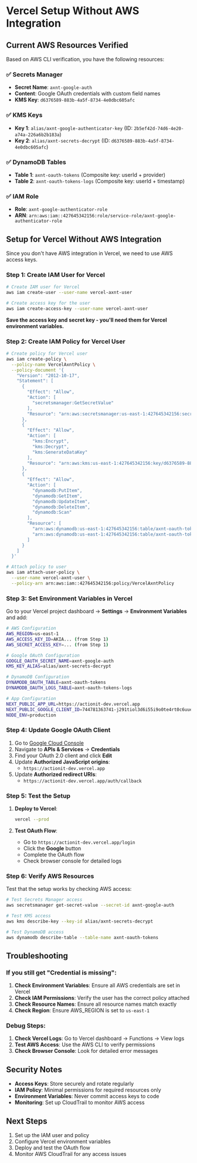 # Vercel Setup Without AWS Integration

## Current AWS Resources Verified

Based on AWS CLI verification, you have the following resources:

### ✅ **Secrets Manager**
- **Secret Name**: `axnt-google-auth`
- **Content**: Google OAuth credentials with custom field names
- **KMS Key**: `d6376589-883b-4a5f-8734-4e0dbc605afc`

### ✅ **KMS Keys**
- **Key 1**: `alias/axnt-google-authenticator-key` (ID: `2b5ef42d-74d6-4e20-a74a-226a6b2b183a`)
- **Key 2**: `alias/axnt-secrets-decrypt` (ID: `d6376589-883b-4a5f-8734-4e0dbc605afc`)

### ✅ **DynamoDB Tables**
- **Table 1**: `axnt-oauth-tokens` (Composite key: userId + provider)
- **Table 2**: `axnt-oauth-tokens-logs` (Composite key: userId + timestamp)

### ✅ **IAM Role**
- **Role**: `axnt-google-authenticator-role`
- **ARN**: `arn:aws:iam::427645342156:role/service-role/axnt-google-authenticator-role`

## Setup for Vercel Without AWS Integration

Since you don't have AWS integration in Vercel, we need to use AWS access keys.

### Step 1: Create IAM User for Vercel

```bash
# Create IAM user for Vercel
aws iam create-user --user-name vercel-axnt-user

# Create access key for the user
aws iam create-access-key --user-name vercel-axnt-user
```

**Save the access key and secret key - you'll need them for Vercel environment variables.**

### Step 2: Create IAM Policy for Vercel User

```bash
# Create policy for Vercel user
aws iam create-policy \
  --policy-name VercelAxntPolicy \
  --policy-document '{
    "Version": "2012-10-17",
    "Statement": [
      {
        "Effect": "Allow",
        "Action": [
          "secretsmanager:GetSecretValue"
        ],
        "Resource": "arn:aws:secretsmanager:us-east-1:427645342156:secret:axnt-google-auth*"
      },
      {
        "Effect": "Allow",
        "Action": [
          "kms:Encrypt",
          "kms:Decrypt",
          "kms:GenerateDataKey"
        ],
        "Resource": "arn:aws:kms:us-east-1:427645342156:key/d6376589-883b-4a5f-8734-4e0dbc605afc"
      },
      {
        "Effect": "Allow",
        "Action": [
          "dynamodb:PutItem",
          "dynamodb:GetItem",
          "dynamodb:UpdateItem",
          "dynamodb:DeleteItem",
          "dynamodb:Scan"
        ],
        "Resource": [
          "arn:aws:dynamodb:us-east-1:427645342156:table/axnt-oauth-tokens",
          "arn:aws:dynamodb:us-east-1:427645342156:table/axnt-oauth-tokens-logs"
        ]
      }
    ]
  }'

# Attach policy to user
aws iam attach-user-policy \
  --user-name vercel-axnt-user \
  --policy-arn arn:aws:iam::427645342156:policy/VercelAxntPolicy
```

### Step 3: Set Environment Variables in Vercel

Go to your Vercel project dashboard → **Settings** → **Environment Variables** and add:

```bash
# AWS Configuration
AWS_REGION=us-east-1
AWS_ACCESS_KEY_ID=AKIA... (from Step 1)
AWS_SECRET_ACCESS_KEY=... (from Step 1)

# Google OAuth Configuration
GOOGLE_OAUTH_SECRET_NAME=axnt-google-auth
KMS_KEY_ALIAS=alias/axnt-secrets-decrypt

# DynamoDB Configuration
DYNAMODB_OAUTH_TABLE=axnt-oauth-tokens
DYNAMODB_OAUTH_LOGS_TABLE=axnt-oauth-tokens-logs

# App Configuration
NEXT_PUBLIC_APP_URL=https://actionit-dev.vercel.app
NEXT_PUBLIC_GOOGLE_CLIENT_ID=744781363741-j291tiol3d6i55i9o0te4rt0c6uueurl.apps.googleusercontent.com
NODE_ENV=production
```

### Step 4: Update Google OAuth Client

1. Go to [Google Cloud Console](https://console.cloud.google.com/)
2. Navigate to **APIs & Services** → **Credentials**
3. Find your OAuth 2.0 client and click **Edit**
4. Update **Authorized JavaScript origins**:
   - `https://actionit-dev.vercel.app`
5. Update **Authorized redirect URIs**:
   - `https://actionit-dev.vercel.app/auth/callback`

### Step 5: Test the Setup

1. **Deploy to Vercel**:
   ```bash
   vercel --prod
   ```

2. **Test OAuth Flow**:
   - Go to `https://actionit-dev.vercel.app/login`
   - Click the **Google** button
   - Complete the OAuth flow
   - Check browser console for detailed logs

### Step 6: Verify AWS Resources

Test that the setup works by checking AWS access:

```bash
# Test Secrets Manager access
aws secretsmanager get-secret-value --secret-id axnt-google-auth

# Test KMS access
aws kms describe-key --key-id alias/axnt-secrets-decrypt

# Test DynamoDB access
aws dynamodb describe-table --table-name axnt-oauth-tokens
```

## Troubleshooting

### If you still get "Credential is missing":

1. **Check Environment Variables**: Ensure all AWS credentials are set in Vercel
2. **Check IAM Permissions**: Verify the user has the correct policy attached
3. **Check Resource Names**: Ensure all resource names match exactly
4. **Check Region**: Ensure AWS_REGION is set to `us-east-1`

### Debug Steps:

1. **Check Vercel Logs**: Go to Vercel dashboard → Functions → View logs
2. **Test AWS Access**: Use the AWS CLI to verify permissions
3. **Check Browser Console**: Look for detailed error messages

## Security Notes

- **Access Keys**: Store securely and rotate regularly
- **IAM Policy**: Minimal permissions for required resources only
- **Environment Variables**: Never commit access keys to code
- **Monitoring**: Set up CloudTrail to monitor AWS access

## Next Steps

1. Set up the IAM user and policy
2. Configure Vercel environment variables
3. Deploy and test the OAuth flow
4. Monitor AWS CloudTrail for any access issues
